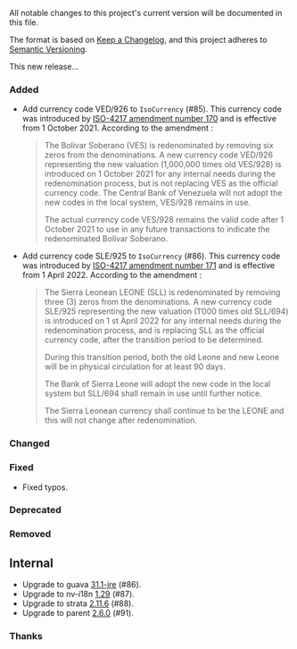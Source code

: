 All notable changes to this project's current version will be documented in this file.

The format is based on [Keep a Changelog](https://keepachangelog.com/en/1.0.0/), and this project adheres
to [Semantic Versioning](https://semver.org/spec/v2.0.0.html).

This new release…

### Added

- Add currency code VED/926 to `IsoCurrency` (#85). This currency code was introduced by
  [ISO-4217 amendment number 170](https://www.currency-iso.org/dam/downloads/dl_currency_iso_amendment_170.pdf) and is
  effective from 1 October 2021. According to the amendment :
  > The Bolívar Soberano (VES) is redenominated by removing six zeros from the denominations. A new currency code
  > VED/926 representing the new valuation (1,000,000 times old VES/928) is introduced on 1 October 2021 for any
  > internal needs during the redenomination process, but is not replacing VES as the official currency code. The
  > Central Bank of Venezuela will not adopt the new codes in the local system, VES/928 remains in use.
  >
  > The actual currency code VES/928 remains the valid code after 1 October 2021 to use in any future
  > transactions to indicate the redenominated Bolívar Soberano.
- Add currency code SLE/925 to `IsoCurrency` (#86). This currency code was introduced by
  [ISO-4217 amendment number 171](https://www.currency-iso.org/dam/downloads/dl_currency_iso_amendment_171.pdf) and is
  effective from 1 April 2022. According to the amendment :
  > The Sierra Leonean LEONE (SLL) is redenominated by removing three (3) zeros from the denominations. A new currency
  > code SLE/925 representing the new valuation  (1’000 times old SLL/694) is introduced on 1 st April 2022 for any
  > internal needs during the redenomination process, and is replacing SLL as the official currency code, after the
  > transition period to be determined.
  >
  > During this transition period, both the old Leone and new Leone will be in physical circulation for at least 90
  > days.
  >
  > The Bank of Sierra Leone will adopt the new code in the local system but SLL/694 shall remain in use until further
  > notice.
  >
  > The Sierra Leonean currency shall continue to be the LEONE and this will not change after redenomination.

### Changed

### Fixed

- Fixed typos.

### Deprecated

### Removed

## Internal

- Upgrade to guava [31.1-jre](https://github.com/google/guava/releases/tag/v31.1) (#86).
- Upgrade to nv-i18n [1.29](https://github.com/TakahikoKawasaki/nv-i18n/blob/master/CHANGES.md#129-2021-08-26) (#87).
- Upgrade to strata [2.11.6](https://github.com/OpenGamma/Strata/releases/tag/v2.11.6) (#88).
- Upgrade to parent [2.6.0](https://github.com/marcwrobel/parent/releases/tag/v2.6.0) (#91).

### Thanks
